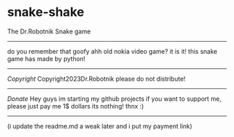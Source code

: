 # snake-shake
The Dr.Robotnik Snake game
______________________________
do you remember that goofy ahh
old nokia video game?
it is it!
this snake game has made by python!
______________________________
*Copyright*
Copyright2023Dr.Robotnik
please do not distribute!
______________________________
*Donate*
Hey guys
im starting my github projects
if you want to support me, 
please just pay me 1$ dollars
its nothing!
thnx :)
______________________________
(i update the readme.md a weak later and i put my payment link)


